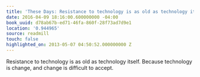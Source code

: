 ```yaml
---
title: 'These Days: Resistance to technology is as old as technology itself. Bec…'
date: 2016-04-09 18:16:00.600000000 -04:00
book_uuid: d78ab67b-ed71-46fa-860f-28f73ad7d9e1
location: '0.944965'
source: readmill
touch: false
highlighted_on: 2013-05-07 04:50:52.000000000 Z
---
```


Resistance to technology is as old as technology itself. Because technology is change, and change is difficult to accept.